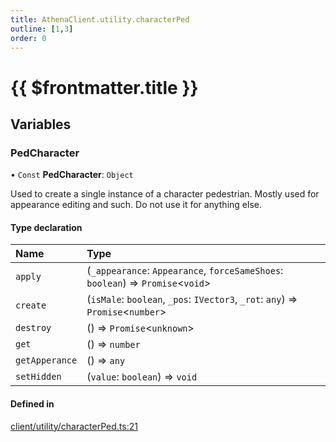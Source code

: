 ```yaml
---
title: AthenaClient.utility.characterPed
outline: [1,3]
order: 0
---
```


# {{ $frontmatter.title }}


## Variables

### PedCharacter

• `Const` **PedCharacter**: `Object`

Used to create a single instance of a character pedestrian.
Mostly used for appearance editing and such.
Do not use it for anything else.

#### Type declaration

| Name | Type |
| :------ | :------ |
| `apply` | (`_appearance`: `Appearance`, `forceSameShoes`: `boolean`) => `Promise`<`void`\> |
| `create` | (`isMale`: `boolean`, `_pos`: `IVector3`, `_rot`: `any`) => `Promise`<`number`\> |
| `destroy` | () => `Promise`<`unknown`\> |
| `get` | () => `number` |
| `getApperance` | () => `any` |
| `setHidden` | (`value`: `boolean`) => `void` |

#### Defined in

[client/utility/characterPed.ts:21](https://github.com/Stuyk/altv-athena/blob/76e36de/src/core/client/utility/characterPed.ts#L21)
